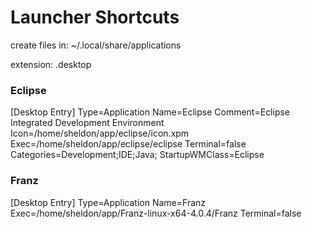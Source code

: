 # Launcher Shortcuts

create files in:
~/.local/share/applications

extension:
.desktop

### Eclipse

[Desktop Entry]
Type=Application
Name=Eclipse
Comment=Eclipse Integrated Development Environment
Icon=/home/sheldon/app/eclipse/icon.xpm
Exec=/home/sheldon/app/eclipse/eclipse
Terminal=false
Categories=Development;IDE;Java;
StartupWMClass=Eclipse


### Franz

[Desktop Entry]
Type=Application
Name=Franz
Exec=/home/sheldon/app/Franz-linux-x64-4.0.4/Franz
Terminal=false
